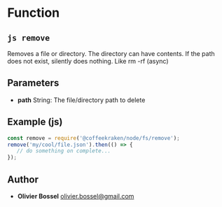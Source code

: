 
# Function


## ```js remove ```


Removes a file or directory. The directory can have contents. If the path does not exist, silently does nothing. Like rm -rf (async)

## Parameters

- **path**  String: The file/directory path to delete



## Example (js)

```js
const remove = require('@coffeekraken/node/fs/remove');
remove('my/cool/file.json').then(() => {
   // do something on complete...
});
```


## Author
- **Olivier Bossel** <a href="mailto:olivier.bossel@gmail.com">olivier.bossel@gmail.com</a> 



